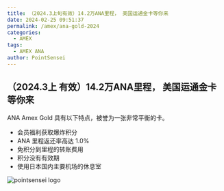 ```yaml
---
title: （2024.3上旬有效）14.2万ANA里程， 美国运通金卡等你来
date: 2024-02-25 09:51:37
permalink: /amex/ana-gold-2024
categories:
  - AMEX
tags:
  - AMEX ANA
author: PointSensei
---
```


## （2024.3上 有效）14.2万ANA里程， 美国运通金卡等你来

ANA Amex Gold 具有以下特点，被誉为一张非常平衡的卡。
- 会员福利获取爆炸积分
- ANA 里程返还率高达 1.0%
- 免积分到里程的转账费用
- 积分没有有效期
- 使用日本国内主要机场的休息室

![pointsensei logo](https://i.imgur.com/K7qNatE.png)

